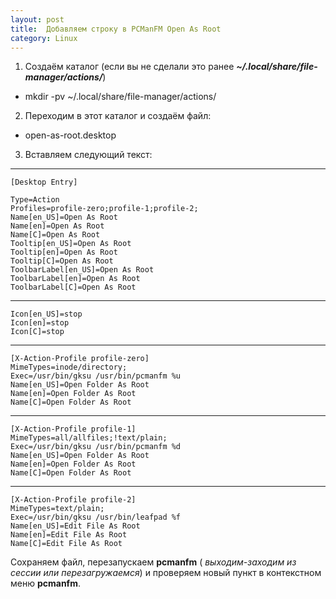 ```yaml
---
layout: post
title:  Добавляем строку в PCManFM Open As Root
category: Linux
---
```


1. Создаём каталог (если вы не сделали это ранее  ***~/.local/share/file-manager/actions/***)
 
- mkdir -pv ~/.local/share/file-manager/actions/

2. Переходим в этот каталог и создаём файл:

- open-as-root.desktop

3. Вставляем следующий текст:

***

    [Desktop Entry]

    Type=Action
    Profiles=profile-zero;profile-1;profile-2;
    Name[en_US]=Open As Root
    Name[en]=Open As Root
    Name[C]=Open As Root
    Tooltip[en_US]=Open As Root
    Tooltip[en]=Open As Root
    Tooltip[C]=Open As Root
    ToolbarLabel[en_US]=Open As Root
    ToolbarLabel[en]=Open As Root
    ToolbarLabel[C]=Open As Root

***
    Icon[en_US]=stop
    Icon[en]=stop
    Icon[C]=stop

***    

    [X-Action-Profile profile-zero]
    MimeTypes=inode/directory;
    Exec=/usr/bin/gksu /usr/bin/pcmanfm %u
    Name[en_US]=Open Folder As Root
    Name[en]=Open Folder As Root
    Name[C]=Open Folder As Root

***

    [X-Action-Profile profile-1]
    MimeTypes=all/allfiles;!text/plain;
    Exec=/usr/bin/gksu /usr/bin/pcmanfm %d
    Name[en_US]=Open Folder As Root
    Name[en]=Open Folder As Root
    Name[C]=Open Folder As Root

***

    [X-Action-Profile profile-2]
    MimeTypes=text/plain;
    Exec=/usr/bin/gksu /usr/bin/leafpad %f
    Name[en_US]=Edit File As Root
    Name[en]=Edit File As Root
    Name[C]=Edit File As Root 

 Сохраняем файл, перезапускаем **pcmanfm** ( *выходим-заходим из сессии или перезагружаемся*) и проверяем новый пункт в контекстном меню **pcmanfm**.
